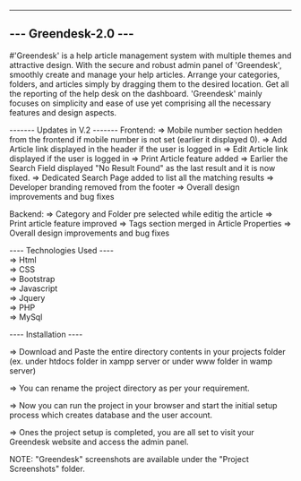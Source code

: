 ---------------------
--- Greendesk-2.0 ---
---------------------
#'Greendesk' is a help article management system with multiple themes and attractive design.
With the secure and robust admin panel of 'Greendesk', smoothly create and manage your help articles.
Arrange your categories, folders, and articles simply by dragging them to the desired location.
Get all the reporting of the help desk on the dashboard.
'Greendesk' mainly focuses on simplicity and ease of use yet comprising all the necessary features and design aspects.


------- Updates in V.2 -------
Frontend:
=> Mobile number section hedden from the frontend if mobile number is not set (earlier it displayed 0).
=> Add Article link displayed in the header if the user is logged in
=> Edit Article link displayed if the user is logged in
=> Print Article feature added
=> Earlier the Search Field displayed "No Result Found" as the last result and it is now fixed.
=> Dedicated Search Page added to list all the matching results
=> Developer branding removed from the footer
=> Overall design improvements and bug fixes

Backend:
=> Category and Folder pre selected while editig the article
=> Print article feature improved
=> Tags section merged in Article Properties
=> Overall design improvements and bug fixes


---- Technologies Used ----<br>
=> Html<br>
=> CSS<br>
=> Bootstrap<br>
=> Javascript<br>
=> Jquery<br>
=> PHP<br>
=> MySql<br>


---- Installation ----

=> Download and Paste the entire directory contents in your projects folder (ex. under htdocs folder in xampp server or under www folder in wamp server)

=> You can rename the project directory as per your requirement.

=> Now you can run the project in your browser and start the initial setup process which creates database and the user account.

=> Ones the project setup is completed, you are all set to visit your Greendesk website and access the admin panel.


NOTE: "Greendesk" screenshots are available under the "Project Screenshots" folder.
